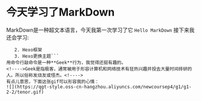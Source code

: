  # 今天学习了MarkDown
 MarkDown是一种超文本语言，今天我第一次学习了它
 `Hello MarkDown`
 接下来我还会学习:
 ```1. Git的基础命令
    2. Hexo框架
    3. Hexo更换主题```
用命令行敲命令是一种**Geek**行为，我觉得还挺有趣的。
<!---->Geek是指极客，通常被用于形容计算机和网络技术有狂热兴趣并投去大量时间砖研的人。所以俗称发烧友或怪杰。<!---->
有点儿意思，下面这张gif可以形容我的心情：
![](https://qgt-style.oss-cn-hangzhou.aliyuncs.com/newcoursep4/g1/g1-2-2/tenor.gif)
